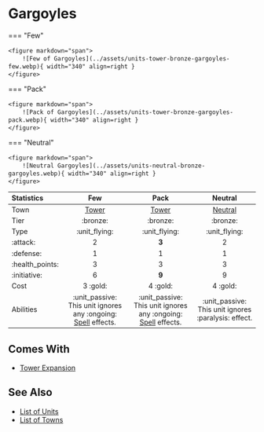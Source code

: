 # Gargoyles

=== "Few"

    <figure markdown="span">
        ![Few of Gargoyles](../assets/units-tower-bronze-gargoyles-few.webp){ width="340" align=right }
    </figure>

=== "Pack"

    <figure markdown="span">
        ![Pack of Gargoyles](../assets/units-tower-bronze-gargoyles-pack.webp){ width="340" align=right }
    </figure>

=== "Neutral"

    <figure markdown="span">
        ![Neutral Gargoyles](../assets/units-neutral-bronze-gargoyles.webp){ width="340" align=right }
    </figure>


| Statistics | Few | Pack | Neutral |
| :--- | :---: | :---: | :---: |
| Town | [Tower](../towns/tower.md) | [Tower](../towns/tower.md) | [Neutral](../towns/neutral.md) |
| Tier | :bronze: | :bronze: | :bronze: |
| Type | :unit_flying: | :unit_flying: | :unit_flying: |
| :attack: | 2 | **3** | 2 |
| :defense: | 1 | 1 | 1 |
| :health_points: | 3 | 3 | 3 |
| :initiative: | 6 | **9** | 9 |
| Cost | 3 :gold: | 4 :gold: | 4 :gold: |
| Abilities | :unit_passive: This unit ignores any :ongoing: [Spell](../spells/index.md) effects. | :unit_passive: This unit ignores any :ongoing: [Spell](../spells/index.md) effects. | :unit_passive: This unit ignores :paralysis: effect. |


## Comes With

- [Tower Expansion](../content.md)


## See Also

- [List of Units](index.md)
- [List of Towns](../towns/index.md)